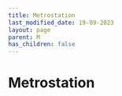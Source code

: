 ```yaml
---
title: Metrostation
last_modified_date: 19-09-2023
layout: page
parent: M
has_children: false
---
```


Metrostation
============

